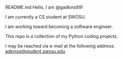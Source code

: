 README.md
Hello, I am @gadkins89!

I am currently a CS student at SWOSU.

I am working toward becoming a software engineer.

This repo is a collection of my Python coding projects.

I may be reached via e-mail at the following address: adkinsg@student.swosu.edu

